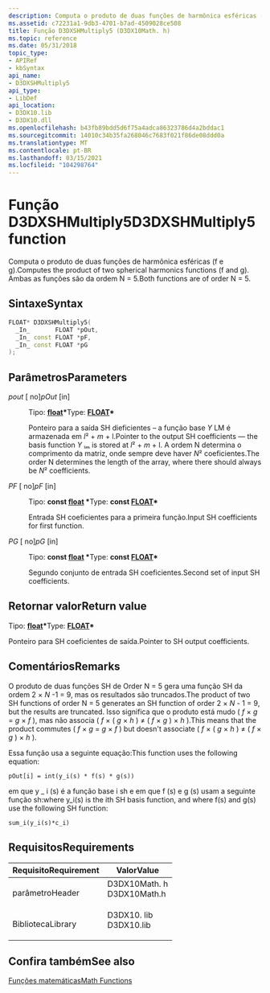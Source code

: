 ```yaml
---
description: Computa o produto de duas funções de harmônica esféricas (f e g). Ambas as funções são da ordem N = 5.
ms.assetid: c72231a1-9db3-4701-b7ad-4509028ce508
title: Função D3DXSHMultiply5 (D3DX10Math. h)
ms.topic: reference
ms.date: 05/31/2018
topic_type:
- APIRef
- kbSyntax
api_name:
- D3DXSHMultiply5
api_type:
- LibDef
api_location:
- D3DX10.lib
- D3DX10.dll
ms.openlocfilehash: b43fb89bdd5d6f75a4adca86323786d4a2bddac1
ms.sourcegitcommit: 14010c34b35fa268046c7683f021f86de08ddd0a
ms.translationtype: MT
ms.contentlocale: pt-BR
ms.lasthandoff: 03/15/2021
ms.locfileid: "104298764"
---
```

# <a name="d3dxshmultiply5-function"></a><span data-ttu-id="72031-104">Função D3DXSHMultiply5</span><span class="sxs-lookup"><span data-stu-id="72031-104">D3DXSHMultiply5 function</span></span>

<span data-ttu-id="72031-105">Computa o produto de duas funções de harmônica esféricas (f e g).</span><span class="sxs-lookup"><span data-stu-id="72031-105">Computes the product of two spherical harmonics functions (f and g).</span></span> <span data-ttu-id="72031-106">Ambas as funções são da ordem N = 5.</span><span class="sxs-lookup"><span data-stu-id="72031-106">Both functions are of order N = 5.</span></span>

## <a name="syntax"></a><span data-ttu-id="72031-107">Sintaxe</span><span class="sxs-lookup"><span data-stu-id="72031-107">Syntax</span></span>


```C++
FLOAT* D3DXSHMultiply5(
  _In_       FLOAT *pOut,
  _In_ const FLOAT *pF,
  _In_ const FLOAT *pG
);
```



## <a name="parameters"></a><span data-ttu-id="72031-108">Parâmetros</span><span class="sxs-lookup"><span data-stu-id="72031-108">Parameters</span></span>

<dl> <dt>

<span data-ttu-id="72031-109">*pout* \[ no\]</span><span class="sxs-lookup"><span data-stu-id="72031-109">*pOut* \[in\]</span></span>
</dt> <dd>

<span data-ttu-id="72031-110">Tipo: **[ **float**](../winprog/windows-data-types.md)\***</span><span class="sxs-lookup"><span data-stu-id="72031-110">Type: **[**FLOAT**](../winprog/windows-data-types.md)\***</span></span>

<span data-ttu-id="72031-111">Ponteiro para a saída SH dieficientes – a função base *Y* LM é armazenada em *l*² + *m* + l.</span><span class="sxs-lookup"><span data-stu-id="72031-111">Pointer to the output SH coefficients — the basis function *Y* ₗₘ is stored at *l*² + *m* + l.</span></span> <span data-ttu-id="72031-112">A ordem N determina o comprimento da matriz, onde sempre deve haver *N*² coeficientes.</span><span class="sxs-lookup"><span data-stu-id="72031-112">The order N determines the length of the array, where there should always be *N*² coefficients.</span></span>

</dd> <dt>

<span data-ttu-id="72031-113">*PF* \[ no\]</span><span class="sxs-lookup"><span data-stu-id="72031-113">*pF* \[in\]</span></span>
</dt> <dd>

<span data-ttu-id="72031-114">Tipo: **const [**float**](../winprog/windows-data-types.md) \***</span><span class="sxs-lookup"><span data-stu-id="72031-114">Type: **const [**FLOAT**](../winprog/windows-data-types.md)\***</span></span>

<span data-ttu-id="72031-115">Entrada SH coeficientes para a primeira função.</span><span class="sxs-lookup"><span data-stu-id="72031-115">Input SH coefficients for first function.</span></span>

</dd> <dt>

<span data-ttu-id="72031-116">*PG* \[ no\]</span><span class="sxs-lookup"><span data-stu-id="72031-116">*pG* \[in\]</span></span>
</dt> <dd>

<span data-ttu-id="72031-117">Tipo: **const [**float**](../winprog/windows-data-types.md) \***</span><span class="sxs-lookup"><span data-stu-id="72031-117">Type: **const [**FLOAT**](../winprog/windows-data-types.md)\***</span></span>

<span data-ttu-id="72031-118">Segundo conjunto de entrada SH coeficientes.</span><span class="sxs-lookup"><span data-stu-id="72031-118">Second set of input SH coefficients.</span></span>

</dd> </dl>

## <a name="return-value"></a><span data-ttu-id="72031-119">Retornar valor</span><span class="sxs-lookup"><span data-stu-id="72031-119">Return value</span></span>

<span data-ttu-id="72031-120">Tipo: **[ **float**](../winprog/windows-data-types.md)\***</span><span class="sxs-lookup"><span data-stu-id="72031-120">Type: **[**FLOAT**](../winprog/windows-data-types.md)\***</span></span>

<span data-ttu-id="72031-121">Ponteiro para SH coeficientes de saída.</span><span class="sxs-lookup"><span data-stu-id="72031-121">Pointer to SH output coefficients.</span></span>

## <a name="remarks"></a><span data-ttu-id="72031-122">Comentários</span><span class="sxs-lookup"><span data-stu-id="72031-122">Remarks</span></span>

<span data-ttu-id="72031-123">O produto de duas funções SH de Order N = 5 gera uma função SH da ordem 2 × *N* -1 = 9, mas os resultados são truncados.</span><span class="sxs-lookup"><span data-stu-id="72031-123">The product of two SH functions of order N = 5 generates an SH function of order 2 × *N* - 1 = 9, but the results are truncated.</span></span> <span data-ttu-id="72031-124">Isso significa que o produto está mudo ( *f* × *g*  =  *g* × *f* ), mas não associa ( *f* × ( *g* × *h* ) ≠ ( *f* × *g* ) × *h* ).</span><span class="sxs-lookup"><span data-stu-id="72031-124">This means that the product commutes ( *f* × *g* = *g* × *f* ) but doesn't associate ( *f* × ( *g* × *h* ) ≠ ( *f* × *g* ) × *h* ).</span></span>

<span data-ttu-id="72031-125">Essa função usa a seguinte equação:</span><span class="sxs-lookup"><span data-stu-id="72031-125">This function uses the following equation:</span></span>


```
pOut[i] = int(y_i(s) * f(s) * g(s))
```



<span data-ttu-id="72031-126">em que y \_ i (s) é a função base i sh e em que f (s) e g (s) usam a seguinte função sh:</span><span class="sxs-lookup"><span data-stu-id="72031-126">where y\_i(s) is the ith SH basis function, and where f(s) and g(s) use the following SH function:</span></span>


```
sum_i(y_i(s)*c_i)
```



## <a name="requirements"></a><span data-ttu-id="72031-127">Requisitos</span><span class="sxs-lookup"><span data-stu-id="72031-127">Requirements</span></span>



| <span data-ttu-id="72031-128">Requisito</span><span class="sxs-lookup"><span data-stu-id="72031-128">Requirement</span></span> | <span data-ttu-id="72031-129">Valor</span><span class="sxs-lookup"><span data-stu-id="72031-129">Value</span></span> |
|--------------------|-----------------------------------------------------------------------------------------|
| <span data-ttu-id="72031-130">parâmetro</span><span class="sxs-lookup"><span data-stu-id="72031-130">Header</span></span><br/>  | <dl> <span data-ttu-id="72031-131"><dt>D3DX10Math. h</dt></span><span class="sxs-lookup"><span data-stu-id="72031-131"><dt>D3DX10Math.h</dt></span></span> </dl> |
| <span data-ttu-id="72031-132">Biblioteca</span><span class="sxs-lookup"><span data-stu-id="72031-132">Library</span></span><br/> | <dl> <span data-ttu-id="72031-133"><dt>D3DX10. lib</dt></span><span class="sxs-lookup"><span data-stu-id="72031-133"><dt>D3DX10.lib</dt></span></span> </dl>   |



## <a name="see-also"></a><span data-ttu-id="72031-134">Confira também</span><span class="sxs-lookup"><span data-stu-id="72031-134">See also</span></span>

<dl> <dt>

[<span data-ttu-id="72031-135">Funções matemáticas</span><span class="sxs-lookup"><span data-stu-id="72031-135">Math Functions</span></span>](d3d10-graphics-reference-d3dx10-functions-math.md)
</dt> </dl>

 

 
